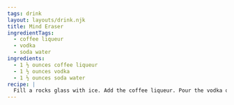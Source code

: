 ```yaml
---
tags: drink
layout: layouts/drink.njk
title: Mind Eraser
ingredientTags:
  - coffee liqueur
  - vodka
  - soda water
ingredients:
  - 1 ½ ounces coffee liqueur
  - 1 ½ ounces vodka
  - 1 ½ ounces soda water
recipe: |
  Fill a rocks glass with ice. Add the coffee liqueur. Pour the vodka over the back of a spoon so it layers on top. Pour the soda water over the back of a spoon so it layers on top. Serve with a straw and drink from the bottom up!
---
```


